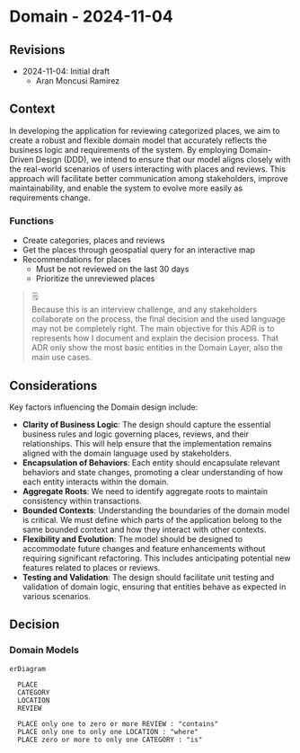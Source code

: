 # Domain - 2024-11-04 #

## Revisions

- 2024-11-04: Initial draft
  - Aran Moncusi Ramirez

## Context
In developing the application for reviewing categorized places, we aim to create a robust and flexible domain model that
accurately reflects the business logic and requirements of the system. By employing Domain-Driven Design (DDD), we
intend to ensure that our model aligns closely with the real-world scenarios of users interacting with places and
reviews. This approach will facilitate better communication among stakeholders, improve maintainability, and enable the
system to evolve more easily as requirements change.

### Functions

- Create categories, places and reviews
- Get the places through geospatial query for an interactive map
- Recommendations for places
  - Must be not reviewed on the last 30 days
  - Prioritize the unreviewed places

> :spiral_notepad:  
> Because this is an interview challenge, and any stakeholders collaborate on the process, the final decision and
> the used language may not be completely right. The main objective for this ADR is to represents how I document and
> explain the decision process. That ADR only show the most basic entities in the Domain Layer, also the main use cases.

## Considerations
Key factors influencing the Domain design include:

- **Clarity of Business Logic**: The design should capture the essential business rules and logic governing places,
  reviews, and their relationships. This will help ensure that the implementation remains aligned with the domain
  language used by stakeholders.
- **Encapsulation of Behaviors**: Each entity should encapsulate relevant behaviors and state changes, promoting a clear
  understanding of how each entity interacts within the domain.
- **Aggregate Roots**: We need to identify aggregate roots to maintain consistency within transactions.
- **Bounded Contexts**: Understanding the boundaries of the domain model is critical. We must define which parts of the
  application belong to the same bounded context and how they interact with other contexts.
- **Flexibility and Evolution**: The model should be designed to accommodate future changes and feature enhancements
  without requiring significant refactoring. This includes anticipating potential new features related to places or
  reviews.
- **Testing and Validation**: The design should facilitate unit testing and validation of domain logic, ensuring that
  entities behave as expected in various scenarios.

## Decision

### Domain Models

```mermaid
erDiagram

  PLACE
  CATEGORY
  LOCATION
  REVIEW
  
  PLACE only one to zero or more REVIEW : "contains"
  PLACE only one to only one LOCATION : "where"
  PLACE zero or more to only one CATEGORY : "is"

```
